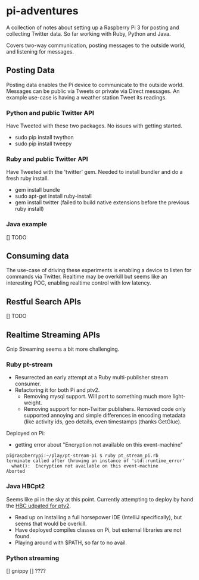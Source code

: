 # pi-adventures

A collection of notes about setting up a Raspberry Pi 3 for posting and collecting Twitter data. So far working with Ruby, Python and Java. 

Covers two-way communication, posting messages to the outside world, and listening for messages. 

## Posting Data

Posting data enables the Pi device to communicate to the outside world. Messages can be public via Tweets or private via Direct messages. An example use-case is having a weather station Tweet its readings. 

### Python and public Twitter API

Have Tweeted with these two packages. No issues with getting started.

+ sudo pip install twython
+ sudo pip install tweepy

### Ruby and public Twitter API

Have Tweeted with the 'twitter' gem. Needed to install bundler and do a fresh ruby install. 

+ gem install bundle
+ sudo apt-get install ruby-install
+ gem install twitter  (failed to build native extensions before the previous ruby install)

### Java example

[] TODO


## Consuming data

The use-case of driving these experiments is enabling a device to listen for commands via Twitter. Realtime may be overkill but seems like an interesting POC, enabling realtime control with low latency.

## Restful Search APIs

[] TODO

## Realtime Streaming APIs

Gnip Streaming seems a bit more challenging.

### Ruby pt-stream

+ Resurrected an early attempt at a Ruby multi-publisher stream consumer.
+ Refactoring it for both Pi and ptv2.
   + Removing mysql support. Will port to something much more light-weight.
   + Removing support for non-Twitter publishers. Removed code only supported annoying and simple differences in encoding metadata (like activity ids, geo details, even timestamps (thanks GetGlue).

Deployed on Pi:
+ getting error about "Encryption not available on this event-machine"

```
pi@raspberrypi:~/play/pt-stream-pi $ ruby pt_stream_pi.rb
terminate called after throwing an instance of 'std::runtime_error'
  what():  Encryption not available on this event-machine
Aborted
```
   

### Java HBCpt2

Seems like pi in the sky at this point. Currently attempting to deploy by hand the [HBC udpated for ptv2](https://github.com/jimmoffitt/hbc).

+ Read up on installing a full horsepower IDE (IntelliJ specifically), but seems that would be overkill. 
+ Have deployed compiles classes on Pi, but external libraries are not found.
+ Playing around with $PATH, so far to no avail. 


### Python streaming

[] gnippy
[] ????
